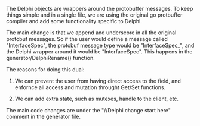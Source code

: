 The Delphi objects are wrappers around the protobuffer messages. To keep things
simple and in a single file, we are using the original go protbuffer compiler
and add some functionality specific to Delphi.

The main change is that we append and underscore in all the original protobuf
messages. So if the user would define a message called "InterfaceSpec", the
protobuf message type would be "InterfaceSpec_", and the Delphi wrapper around
it would be "InterfaceSpec". This happens in the generator/DelphiRename() 
function.

The reasons for doing this dual:

1. We can prevent the user from having direct access to the field, and enfornce
all access and mutation throught Get/Set functions.

2. We can add extra state, such as mutexes, handle to the client, etc.

The main code changes are under the "//Delphi change start here" comment in the
generator file.

